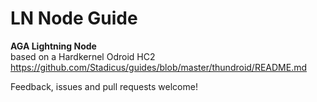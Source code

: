 # LN Node Guide

**AGA Lightning Node**  
based on a Hardkernel Odroid HC2  
https://github.com/Stadicus/guides/blob/master/thundroid/README.md

Feedback, issues and pull requests welcome!
